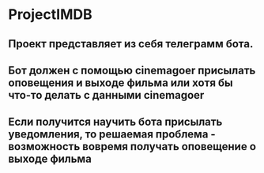 # ProjectIMDB
## Проект представляет из себя телеграмм бота.
## Бот должен с помощью cinemagoer присылать оповещения и выходе фильма или хотя бы что-то делать с данными cinemagoer
## Если получится научить бота присылать уведомления, то решаемая проблема - возможность вовремя получать оповещение о выходе фильма
